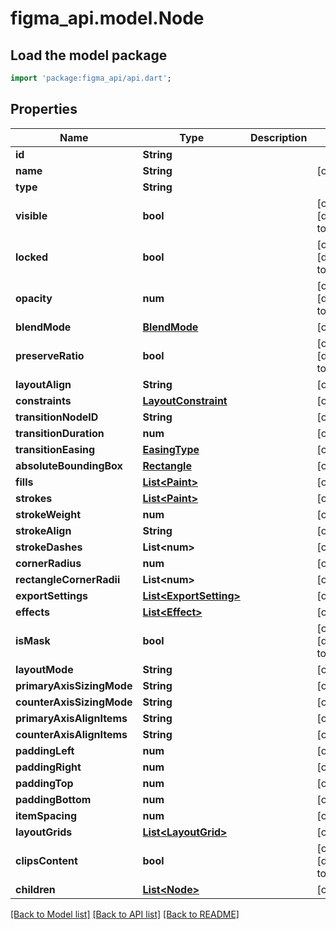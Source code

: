 # figma_api.model.Node

## Load the model package
```dart
import 'package:figma_api/api.dart';
```

## Properties
Name | Type | Description | Notes
------------ | ------------- | ------------- | -------------
**id** | **String** |  | 
**name** | **String** |  | [optional] 
**type** | **String** |  | 
**visible** | **bool** |  | [optional] [default to true]
**locked** | **bool** |  | [optional] [default to false]
**opacity** | **num** |  | [optional] [default to 1]
**blendMode** | [**BlendMode**](BlendMode.md) |  | [optional] 
**preserveRatio** | **bool** |  | [optional] [default to false]
**layoutAlign** | **String** |  | [optional] 
**constraints** | [**LayoutConstraint**](LayoutConstraint.md) |  | [optional] 
**transitionNodeID** | **String** |  | [optional] 
**transitionDuration** | **num** |  | [optional] 
**transitionEasing** | [**EasingType**](EasingType.md) |  | [optional] 
**absoluteBoundingBox** | [**Rectangle**](Rectangle.md) |  | [optional] 
**fills** | [**List&lt;Paint&gt;**](Paint.md) |  | [optional] 
**strokes** | [**List&lt;Paint&gt;**](Paint.md) |  | [optional] 
**strokeWeight** | **num** |  | [optional] 
**strokeAlign** | **String** |  | [optional] 
**strokeDashes** | **List&lt;num&gt;** |  | [optional] 
**cornerRadius** | **num** |  | [optional] 
**rectangleCornerRadii** | **List&lt;num&gt;** |  | [optional] 
**exportSettings** | [**List&lt;ExportSetting&gt;**](ExportSetting.md) |  | [optional] 
**effects** | [**List&lt;Effect&gt;**](Effect.md) |  | [optional] 
**isMask** | **bool** |  | [optional] [default to false]
**layoutMode** | **String** |  | [optional] 
**primaryAxisSizingMode** | **String** |  | [optional] 
**counterAxisSizingMode** | **String** |  | [optional] 
**primaryAxisAlignItems** | **String** |  | [optional] 
**counterAxisAlignItems** | **String** |  | [optional] 
**paddingLeft** | **num** |  | [optional] 
**paddingRight** | **num** |  | [optional] 
**paddingTop** | **num** |  | [optional] 
**paddingBottom** | **num** |  | [optional] 
**itemSpacing** | **num** |  | [optional] 
**layoutGrids** | [**List&lt;LayoutGrid&gt;**](LayoutGrid.md) |  | [optional] 
**clipsContent** | **bool** |  | [optional] [default to true]
**children** | [**List&lt;Node&gt;**](Node.md) |  | [optional] 

[[Back to Model list]](../README.md#documentation-for-models) [[Back to API list]](../README.md#documentation-for-api-endpoints) [[Back to README]](../README.md)


